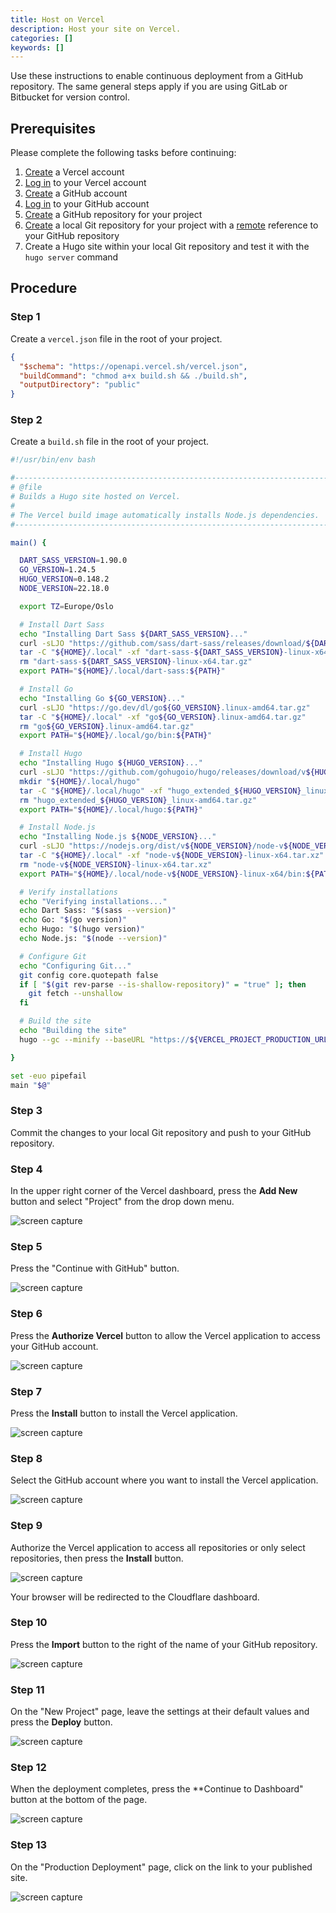 ```yaml
---
title: Host on Vercel
description: Host your site on Vercel.
categories: []
keywords: []
---
```


Use these instructions to enable continuous deployment from a GitHub repository. The same general steps apply if you are using GitLab or Bitbucket for version control.

## Prerequisites

Please complete the following tasks before continuing:

1. [Create](https://vercel.com/signup) a Vercel account
1. [Log in](https://vercel.com/login) to your Vercel account
1. [Create](https://github.com/signup) a GitHub account
1. [Log in](https://github.com/login) to your GitHub account
1. [Create](https://github.com/new) a GitHub repository for your project
1. [Create](https://git-scm.com/docs/git-init) a local Git repository for your project with a [remote](https://git-scm.com/docs/git-remote) reference to your GitHub repository
1. Create a Hugo site within your local Git repository and test it with the `hugo server` command

## Procedure

### Step 1

Create a `vercel.json` file in the root of your project.

```json {file="vercel.json" copy=true}
{
  "$schema": "https://openapi.vercel.sh/vercel.json",
  "buildCommand": "chmod a+x build.sh && ./build.sh",
  "outputDirectory": "public"
}
```

### Step 2

Create a `build.sh` file in the root of your project.

```sh {file="build.sh" copy=true}
#!/usr/bin/env bash

#------------------------------------------------------------------------------
# @file
# Builds a Hugo site hosted on Vercel.
#
# The Vercel build image automatically installs Node.js dependencies.
#------------------------------------------------------------------------------

main() {

  DART_SASS_VERSION=1.90.0
  GO_VERSION=1.24.5
  HUGO_VERSION=0.148.2
  NODE_VERSION=22.18.0

  export TZ=Europe/Oslo

  # Install Dart Sass
  echo "Installing Dart Sass ${DART_SASS_VERSION}..."
  curl -sLJO "https://github.com/sass/dart-sass/releases/download/${DART_SASS_VERSION}/dart-sass-${DART_SASS_VERSION}-linux-x64.tar.gz"
  tar -C "${HOME}/.local" -xf "dart-sass-${DART_SASS_VERSION}-linux-x64.tar.gz"
  rm "dart-sass-${DART_SASS_VERSION}-linux-x64.tar.gz"
  export PATH="${HOME}/.local/dart-sass:${PATH}"

  # Install Go
  echo "Installing Go ${GO_VERSION}..."
  curl -sLJO "https://go.dev/dl/go${GO_VERSION}.linux-amd64.tar.gz"
  tar -C "${HOME}/.local" -xf "go${GO_VERSION}.linux-amd64.tar.gz"
  rm "go${GO_VERSION}.linux-amd64.tar.gz"
  export PATH="${HOME}/.local/go/bin:${PATH}"

  # Install Hugo
  echo "Installing Hugo ${HUGO_VERSION}..."
  curl -sLJO "https://github.com/gohugoio/hugo/releases/download/v${HUGO_VERSION}/hugo_extended_${HUGO_VERSION}_linux-amd64.tar.gz"
  mkdir "${HOME}/.local/hugo"
  tar -C "${HOME}/.local/hugo" -xf "hugo_extended_${HUGO_VERSION}_linux-amd64.tar.gz"
  rm "hugo_extended_${HUGO_VERSION}_linux-amd64.tar.gz"
  export PATH="${HOME}/.local/hugo:${PATH}"

  # Install Node.js
  echo "Installing Node.js ${NODE_VERSION}..."
  curl -sLJO "https://nodejs.org/dist/v${NODE_VERSION}/node-v${NODE_VERSION}-linux-x64.tar.xz"
  tar -C "${HOME}/.local" -xf "node-v${NODE_VERSION}-linux-x64.tar.xz"
  rm "node-v${NODE_VERSION}-linux-x64.tar.xz"
  export PATH="${HOME}/.local/node-v${NODE_VERSION}-linux-x64/bin:${PATH}"

  # Verify installations
  echo "Verifying installations..."
  echo Dart Sass: "$(sass --version)"
  echo Go: "$(go version)"
  echo Hugo: "$(hugo version)"
  echo Node.js: "$(node --version)"

  # Configure Git
  echo "Configuring Git..."
  git config core.quotepath false
  if [ "$(git rev-parse --is-shallow-repository)" = "true" ]; then
    git fetch --unshallow
  fi

  # Build the site
  echo "Building the site"
  hugo --gc --minify --baseURL "https://${VERCEL_PROJECT_PRODUCTION_URL}"

}

set -euo pipefail
main "$@"
```

### Step 3

Commit the changes to your local Git repository and push to your GitHub repository.

### Step 4

In the upper right corner of the Vercel dashboard, press the **Add New** button and select "Project" from the drop down menu.

![screen capture](vercel-01.png)

### Step 5

Press the "Continue with GitHub" button.

![screen capture](vercel-02.png)

### Step 6

Press the **Authorize Vercel** button to allow the Vercel application to access your GitHub account.

![screen capture](vercel-03.png)

### Step 7

Press the **Install** button to install the Vercel application.

![screen capture](vercel-04.png)

### Step 8

Select the GitHub account where you want to install the Vercel application.

![screen capture](vercel-05.png)

### Step 9

Authorize the Vercel application to access all repositories or only select repositories, then press the **Install** button.

![screen capture](vercel-06.png)

Your browser will be redirected to the Cloudflare dashboard.

### Step 10

Press the **Import** button to the right of the name of your GitHub repository.

![screen capture](vercel-07.png)

### Step 11

On the "New Project" page, leave the settings at their default values and press the **Deploy** button.

![screen capture](vercel-08.png)

### Step 12

When the deployment completes, press the **Continue to Dashboard" button at the bottom of the page.

![screen capture](vercel-09.png)

### Step 13

On the "Production Deployment" page, click on the link to your published site.

![screen capture](vercel-10.png)
